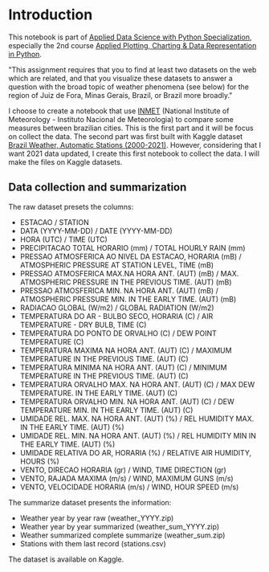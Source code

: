 # Introduction

This notebook is part of [Applied Data Science with Python Specialization](https://www.coursera.org/specializations/data-science-python), especially the 2nd course [Applied Plotting, Charting & Data Representation in Python](https://www.coursera.org/learn/python-plotting?specialization=data-science-python).

"This assignment requires that you to find at least two datasets on the web which are related, and that you visualize these datasets to answer a question with the broad topic of weather phenomena (see below) for the region of Juiz de Fora, Minas Gerais, Brazil, or Brazil more broadly."

I choose to create a notebook that use [INMET](https://portal.inmet.gov.br/dadoshistoricos) (National Institute of Meteorology - Instituto Nacional de Meteorologia) to compare some measures between brazilian cities. This is the first part and it will be focus on collect the data. The second part was first built with Kaggle dataset [Brazil Weather, Automatic Stations (2000-2021)](https://www.kaggle.com/datasets/saraivaufc/automatic-weather-stations-brazil). However, considering that I want 2021 data updated, I create this first notebook to collect the data. I will make the files on Kaggle datasets.

## Data collection and summarization

The raw dataset presets the columns:

* ESTACAO / STATION
* DATA (YYYY-MM-DD) / DATE (YYYY-MM-DD)
* HORA (UTC) / TIME (UTC)
* PRECIPITACAO TOTAL HORARIO (mm) / TOTAL HOURLY RAIN (mm)
* PRESSAO ATMOSFERICA AO NIVEL DA ESTACAO, HORARIA (mB)  / ATMOSPHERIC PRESSURE AT STATION LEVEL, TIME (mB)
* PRESSAO ATMOSFERICA MAX.NA HORA ANT. (AUT) (mB) / MAX. ATMOSPHERIC PRESSURE IN THE PREVIOUS TIME. (AUT) (mB)
* PRESSAO ATMOSFERICA MIN. NA HORA ANT. (AUT) (mB) / ATMOSPHERIC PRESSURE MIN. IN THE EARLY TIME. (AUT) (mB)
* RADIACAO GLOBAL (W/m2) / GLOBAL RADIATION (W/m2)
* TEMPERATURA DO AR - BULBO SECO, HORARIA (C) / AIR TEMPERATURE - DRY BULB, TIME (C)
* TEMPERATURA DO PONTO DE ORVALHO (C) / DEW POINT TEMPERATURE (C)
* TEMPERATURA MAXIMA NA HORA ANT. (AUT) (C) / MAXIMUM TEMPERATURE IN THE PREVIOUS TIME. (AUT) (C)
* TEMPERATURA MINIMA NA HORA ANT. (AUT) (C) / MINIMUM TEMPERATURE IN THE PREVIOUS TIME. (AUT) (C)
* TEMPERATURA ORVALHO MAX. NA HORA ANT. (AUT) (C) / MAX DEW TEMPERATURE. IN THE EARLY TIME. (AUT) (C)
* TEMPERATURA ORVALHO MIN. NA HORA ANT. (AUT) (C) / DEW TEMPERATURE MIN. IN THE EARLY TIME. (AUT) (C)
* UMIDADE REL. MAX. NA HORA ANT. (AUT) (%) / REL HUMIDITY MAX. IN THE EARLY TIME. (AUT) (%)
* UMIDADE REL. MIN. NA HORA ANT. (AUT) (%) / REL HUMIDITY MIN IN THE EARLY TIME. (AUT) (%)
* UMIDADE RELATIVA DO AR, HORARIA (%) / RELATIVE AIR HUMIDITY, HOURS (%)
* VENTO, DIRECAO HORARIA (gr) / WIND, TIME DIRECTION (gr)
* VENTO, RAJADA MAXIMA (m/s) / WIND, MAXIMUM GUNS (m/s)
* VENTO, VELOCIDADE HORARIA (m/s) / WIND, HOUR SPEED (m/s)

The summarize dataset presents the information:

* Weather year by year raw (weather_YYYY.zip)
* Weather year by year summarized (weather_sum_YYYY.zip)
* Weather summarized complete summarize (weather_sum.zip)
* Stations with them last record (stations.csv)

The dataset is available on Kaggle.

